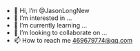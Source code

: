 - 👋 Hi, I’m @JasonLongNew
- 👀 I’m interested in ...
- 🌱 I’m currently learning ...
- 💞️ I’m looking to collaborate on ...
- 📫 How to reach me 469679774@qq.com

<!---
JasonLongNew/JasonLongNew is a ✨ special ✨ repository because its `README.md` (this file) appears on your GitHub profile.
You can click the Preview link to take a look at your changes.
--->
